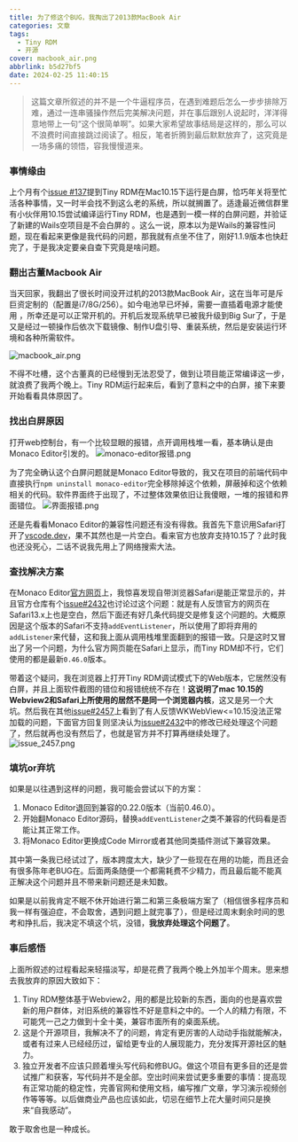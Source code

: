 ```yaml
---
title: 为了修这个BUG，我掏出了2013款MacBook Air
categories: 文章
tags:
  - Tiny RDM
  - 开源
cover: macbook_air.png
abbrlink: b5d27bf5
date: 2024-02-25 11:40:15
---
```

> 这篇文章所叙述的并不是一个牛逼程序员，在遇到难题后怎么一步步排除万难，通过一连串骚操作然后完美解决问题，并在事后跟别人说起时，洋洋得意地带上一句“这个很简单啊”。如果大家希望故事结局是这样的，那么可以不浪费时间直接跳过阅读了。相反，笔者折腾到最后默默放弃了，这究竟是一场多痛的领悟，容我慢慢道来。

### 事情缘由

上个月有个[issue #137](https://github.com/tiny-craft/tiny-rdm/issues/137)提到Tiny RDM在Mac10.15下运行是白屏，恰巧年关将至忙活各种事情，又一时半会找不到这么老的系统，所以就搁置了。适逢最近微信群里有小伙伴用10.15尝试编译运行Tiny RDM，也是遇到一模一样的白屏问题，并验证了新建的Wails空项目是不会白屏的 。这么一说，原本以为是Wails的兼容性问题，现在看起来更像是我代码的问题，那我就有点坐不住了，刚好1.1.9版本也快赶完了，于是我决定要亲自查下究竟是啥问题。

### 翻出古董Macbook Air

当天回家，我翻出了很长时间没开过机的2013款MacBook Air，这在当年可是斥巨资定制的（配置是i7/8G/256）。如今电池早已坏掉，需要一直插着电源才能使用 ，所幸还是可以正常开机的。开机后发现系统早已被我升级到Big Sur了，于是又是经过一顿操作后依次下载镜像、制作U盘引导、重装系统，然后是安装运行环境和各种所需软件。

![macbook_air.png](macbook_air.png)

不得不吐槽，这个古董真的已经慢到无法忍受了，做到让项目能正常编译这一步，就浪费了我两个晚上。Tiny RDM运行起来后，看到了意料之中的白屏，接下来要开始看看具体原因了。

### 找出白屏原因

打开web控制台，有一个比较显眼的报错，点开调用栈堆一看，基本确认是由Monaco Editor引发的。
![monaco-editor报错.png](monaco-editor报错.png)

为了完全确认这个白屏问题就是Monaco Editor导致的，我又在项目的前端代码中直接执行`npm uninstall monaco-editor`完全移除掉这个依赖，屏蔽掉和这个依赖相关的代码。软件界面终于出现了，不过整体效果依旧让我傻眼，一堆的报错和界面错位。
![界面报错.png](界面报错.png)

还是先看看Monaco Editor的兼容性问题还有没有得救。我首先下意识用Safari打开了[vscode.dev](https://vscode.dev/)，果不其然也是一片空白。看来官方也放弃支持10.15了？此时我也还没死心，二话不说我先用上了网络搜索大法。
### 查找解决方案

在Monaco Editor[官方网页](https://microsoft.github.io/monaco-editor/)上，我惊喜发现自带浏览器Safari是能正常显示的，并且官方仓库有个[issue#2432](https://github.com/microsoft/monaco-editor/issues/2432)也讨论过这个问题：就是有人反馈官方的网页在Safari13.x上也是空白，然后下面还有好几条代码提交是修复这个问题的。大概原因是这个版本的Safari不支持`addEventListener`，所以使用了即将弃用的`addListener`来代替，这和我上面从调用栈堆里面翻到的报错一致。只是这时又冒出了另一个问题，为什么官方网页能在Safari上显示，而Tiny RDM却不行，它们使用的都是最新`0.46.0`版本。

带着这个疑问，我在浏览器上打开Tiny RDM调试模式下的Web版本，它居然没有白屏，并且上面软件截图的错位和报错统统不存在！**这说明了mac 10.15的Webview2和Safari上所使用的居然不是同一个浏览器内核**，这又是另一个大坑。然后我在其他[issue#2457](https://github.com/microsoft/monaco-editor/issues/2457)上看到了有人反馈WKWebView<=10.15没法正常加载的问题，下面官方回复则坚决认为[issue#2432](https://github.com/microsoft/monaco-editor/issues/2432)中的修改已经处理这个问题了，然后就再也没有然后了，也就是官方并不打算再继续处理了。
![issue_2457.png](issue_2457.png)
### 填坑or弃坑

如果是以往遇到这样的问题，我可能会尝试以下的方案：
1. Monaco Editor退回到兼容的0.22.0版本（当前0.46.0）。
2. 开始翻Monaco Editor源码，替换`addEventListener`之类不兼容的代码看是否能让其正常工作。
3. 将Monaco Editor更换成Code Mirror或者其他同类插件测试下兼容效果。

其中第一条我已经试过了，版本跨度太大，缺少了一些现在在用的功能，而且还会有很多陈年老BUG在。后面两条随便一个都需耗费不少精力，而且最后能不能真正解决这个问题并且不带来新问题还是未知数。

如果是以前我肯定不眠不休开始进行第二和第三条极端方案了（相信很多程序员和我一样有强迫症，不会取舍，遇到问题上就完事了），但是经过周末剩余时间的思考和挣扎后，我决定不填这个坑，没错，**我放弃处理这个问题了**。

### 事后感悟

上面所叙述的过程看起来轻描淡写，却是花费了我两个晚上外加半个周末。思来想去我放弃的原因大致如下：
1. Tiny RDM整体基于Webview2，用的都是比较新的东西，面向的也是喜欢尝新的用户群体，对旧系统的兼容性不好是意料之中的。一个人的精力有限，不可能凭一己之力做到十全十美，兼容市面所有的桌面系统。
2. 这是个开源项目，我解决不了的问题，肯定有更厉害的人动动手指就能解决，或者有过来人已经经历过，留给更专业的人展现能力，充分发挥开源社区的魅力。
3. 独立开发者不应该只顾着埋头写代码和修BUG。做这个项目有更多目的还是尝试推广和获客，写代码并不是全部。空出时间来尝试更多重要的事情：提高现有正常功能的稳定性，完善官网和使用文档，编写推广文章，学习演示视频创作等等等。以后做商业产品也应该如此，切忌在细节上花大量时间只是换来“自我感动”。

敢于取舍也是一种成长。
